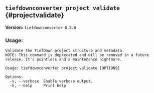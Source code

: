 ## `tiefdownconverter project validate` {#projectvalidate}

**Version:** `tiefdownconverter 0.8.0`

### Usage:
```
Validate the TiefDown project structure and metadata.
NOTE: This command is deprecated and will be removed in a future release. It's pointless and a maintenance nightmare.

Usage: tiefdownconverter project validate [OPTIONS]

Options:
  -v, --verbose  Enable verbose output.
  -h, --help     Print help
```

